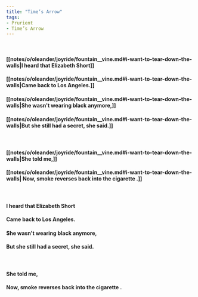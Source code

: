 ```yaml
---
title: "Time’s Arrow"
tags:
- Prurient
- Time’s Arrow
---
```

&nbsp;
#### [[notes/o/oleander/joyride/fountain__vine.md#i-want-to-tear-down-the-walls|I heard that Elizabeth Short]]
#### [[notes/o/oleander/joyride/fountain__vine.md#i-want-to-tear-down-the-walls|Came back to Los Angeles.]]
#### [[notes/o/oleander/joyride/fountain__vine.md#i-want-to-tear-down-the-walls|She wasn't wearing black anymore,]]
#### [[notes/o/oleander/joyride/fountain__vine.md#i-want-to-tear-down-the-walls|But she still had a secret, she said.]]
&nbsp;
#### [[notes/o/oleander/joyride/fountain__vine.md#i-want-to-tear-down-the-walls|She told me,]]
#### [[notes/o/oleander/joyride/fountain__vine.md#i-want-to-tear-down-the-walls| Now, smoke reverses back into the cigarette .]]
&nbsp;
#### I heard that Elizabeth Short
#### Came back to Los Angeles.
#### She wasn't wearing black anymore,
#### But she still had a secret, she said.
&nbsp;
#### She told me,
####  Now, smoke reverses back into the cigarette .
